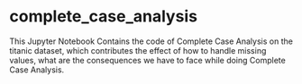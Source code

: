 # complete_case_analysis
This Jupyter Notebook Contains the code of Complete Case Analysis on the titanic dataset, which contributes the effect of how to handle missing values, what are the consequences we have to face while doing Complete Case Analysis.

